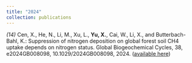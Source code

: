 ```yaml
---
title: "2024"
collection: publications
---
```

_(14)_ Cen, X., He, N., Li, M., Xu, L., **Yu, X.**, Cai, W., Li, X., and Butterbach-Bahl, K.: Suppression of nitrogen deposition on global forest soil CH4 uptake depends on nitrogen status. Global Biogeochemical Cycles, 38, e2024GB008098, 10.1029/2024GB008098, 2024. ([available here](https://agupubs.onlinelibrary.wiley.com/doi/10.1029/2024GB008098))<br><br>
